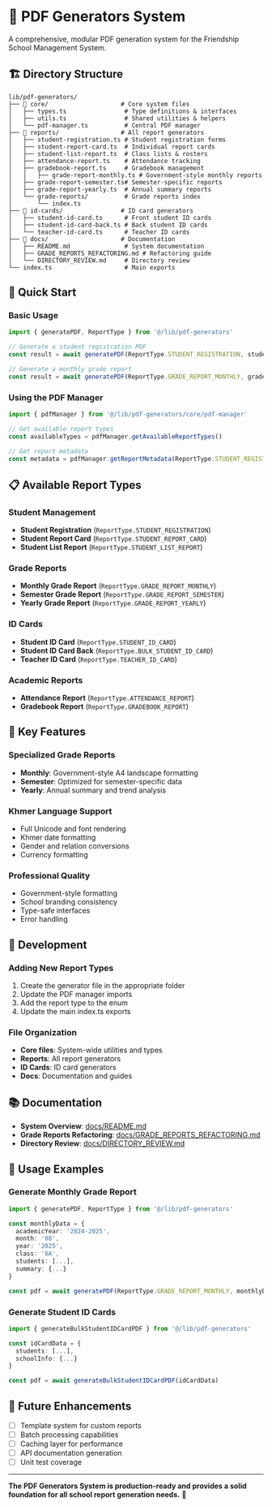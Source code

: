 # 📁 PDF Generators System

A comprehensive, modular PDF generation system for the Friendship School Management System.

## 🏗️ **Directory Structure**

```
lib/pdf-generators/
├── 📁 core/                    # Core system files
│   ├── types.ts                # Type definitions & interfaces
│   ├── utils.ts                # Shared utilities & helpers
│   └── pdf-manager.ts          # Central PDF manager
├── 📁 reports/                 # All report generators
│   ├── student-registration.ts # Student registration forms
│   ├── student-report-card.ts  # Individual report cards
│   ├── student-list-report.ts  # Class lists & rosters
│   ├── attendance-report.ts    # Attendance tracking
│   ├── gradebook-report.ts     # Gradebook management
│   │   ├── grade-report-monthly.ts # Government-style monthly reports
│   ├── grade-report-semester.ts# Semester-specific reports
│   ├── grade-report-yearly.ts  # Annual summary reports
│   └── grade-reports/          # Grade reports index
│       └── index.ts
├── 📁 id-cards/                # ID card generators
│   ├── student-id-card.ts      # Front student ID cards
│   ├── student-id-card-back.ts # Back student ID cards
│   └── teacher-id-card.ts      # Teacher ID cards
├── 📁 docs/                    # Documentation
│   ├── README.md               # System documentation
│   ├── GRADE_REPORTS_REFACTORING.md # Refactoring guide
│   └── DIRECTORY_REVIEW.md     # Directory review
└── index.ts                    # Main exports
```

## 🚀 **Quick Start**

### Basic Usage

```typescript
import { generatePDF, ReportType } from '@/lib/pdf-generators'

// Generate a student registration PDF
const result = await generatePDF(ReportType.STUDENT_REGISTRATION, studentData)

// Generate a monthly grade report
const result = await generatePDF(ReportType.GRADE_REPORT_MONTHLY, gradeData)
```

### Using the PDF Manager

```typescript
import { pdfManager } from '@/lib/pdf-generators/core/pdf-manager'

// Get available report types
const availableTypes = pdfManager.getAvailableReportTypes()

// Get report metadata
const metadata = pdfManager.getReportMetadata(ReportType.STUDENT_REGISTRATION)
```

## 📋 **Available Report Types**

### **Student Management**
- **Student Registration** (`ReportType.STUDENT_REGISTRATION`)
- **Student Report Card** (`ReportType.STUDENT_REPORT_CARD`)
- **Student List Report** (`ReportType.STUDENT_LIST_REPORT`)

### **Grade Reports**
- **Monthly Grade Report** (`ReportType.GRADE_REPORT_MONTHLY`)
- **Semester Grade Report** (`ReportType.GRADE_REPORT_SEMESTER`)
- **Yearly Grade Report** (`ReportType.GRADE_REPORT_YEARLY`)

### **ID Cards**
- **Student ID Card** (`ReportType.STUDENT_ID_CARD`)
- **Student ID Card Back** (`ReportType.BULK_STUDENT_ID_CARD`)
- **Teacher ID Card** (`ReportType.TEACHER_ID_CARD`)

### **Academic Reports**
- **Attendance Report** (`ReportType.ATTENDANCE_REPORT`)
- **Gradebook Report** (`ReportType.GRADEBOOK_REPORT`)

## 🎨 **Key Features**

### **Specialized Grade Reports**
- **Monthly**: Government-style A4 landscape formatting
- **Semester**: Optimized for semester-specific data
- **Yearly**: Annual summary and trend analysis

### **Khmer Language Support**
- Full Unicode and font rendering
- Khmer date formatting
- Gender and relation conversions
- Currency formatting

### **Professional Quality**
- Government-style formatting
- School branding consistency
- Type-safe interfaces
- Error handling

## 🔧 **Development**

### **Adding New Report Types**

1. Create the generator file in the appropriate folder
2. Update the PDF manager imports
3. Add the report type to the enum
4. Update the main index.ts exports

### **File Organization**

- **Core files**: System-wide utilities and types
- **Reports**: All report generators
- **ID Cards**: ID card generators
- **Docs**: Documentation and guides

## 📚 **Documentation**

- **System Overview**: [docs/README.md](docs/README.md)
- **Grade Reports Refactoring**: [docs/GRADE_REPORTS_REFACTORING.md](docs/GRADE_REPORTS_REFACTORING.md)
- **Directory Review**: [docs/DIRECTORY_REVIEW.md](docs/DIRECTORY_REVIEW.md)

## 🎯 **Usage Examples**

### **Generate Monthly Grade Report**

```typescript
import { generatePDF, ReportType } from '@/lib/pdf-generators'

const monthlyData = {
  academicYear: '2024-2025',
  month: '08',
  year: '2025',
  class: '6A',
  students: [...],
  summary: {...}
}

const pdf = await generatePDF(ReportType.GRADE_REPORT_MONTHLY, monthlyData)
```

### **Generate Student ID Cards**

```typescript
import { generateBulkStudentIDCardPDF } from '@/lib/pdf-generators'

const idCardData = {
  students: [...],
  schoolInfo: {...}
}

const pdf = await generateBulkStudentIDCardPDF(idCardData)
```

## 🔮 **Future Enhancements**

- [ ] Template system for custom reports
- [ ] Batch processing capabilities
- [ ] Caching layer for performance
- [ ] API documentation generation
- [ ] Unit test coverage

---

**The PDF Generators System is production-ready and provides a solid foundation for all school report generation needs.** 🚀
